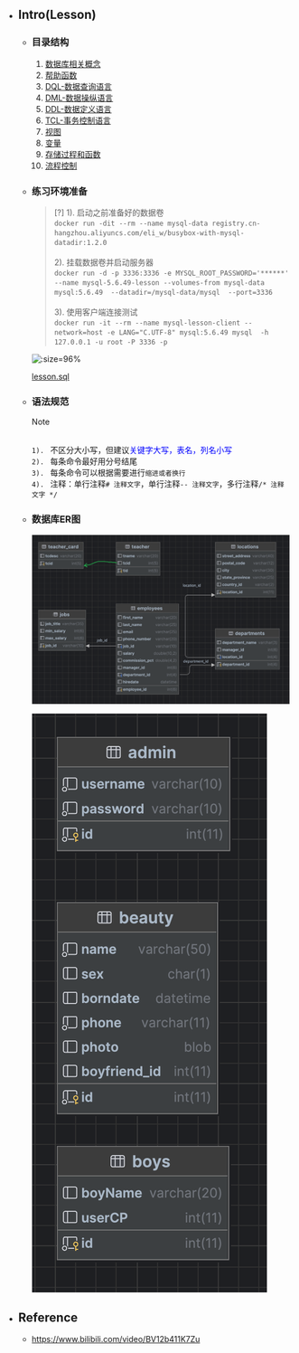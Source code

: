* ## Intro(Lesson)

    + ### 目录结构

        1. [数据库相关概念](./01_database_related_concepts.md)
        2. [帮助函数](./02_function.md)
        3. [DQL-数据查询语言](./03_dql.md)
        4. [DML-数据操纵语言](./04_dml.md)
        5. [DDL-数据定义语言](./05_ddl.md)
        6. [TCL-事务控制语言](./06_tcl.md)
        7. [视图](./07_view.md)
        8. [变量](./08_variables.md)
        9. [存储过程和函数](./09_procedure_function.md)
        10. [流程控制](./10_flow_control.md)

    + ### 练习环境准备

        <!-- panels:start -->
        <!-- div:left-panel-55 -->
        > [?] 1). 启动之前准备好的数据卷
        <br>`docker run -dit --rm --name mysql-data registry.cn-hangzhou.aliyuncs.com/eli_w/busybox-with-mysql-datadir:1.2.0`
        <br><br>2). 挂载数据卷并启动服务器
        <br>`docker run -d -p 3336:3336 -e MYSQL_ROOT_PASSWORD='******' --name mysql-5.6.49-lesson --volumes-from mysql-data  mysql:5.6.49  --datadir=/mysql-data/mysql  --port=3336`
        <br><br>3). 使用客户端连接测试
        <br>`docker run -it --rm --name mysql-lesson-client --network=host -e LANG="C.UTF-8" mysql:5.6.49 mysql  -h 127.0.0.1 -u root -P 3336 -p`
        <!-- div:right-panel-45 -->
        ![](/.images/doc/framework/mysql/lesson/readme-lesson-01.png ':size=96%')
        <!-- panels:end -->

        [lesson.sql](https://raw.githubusercontent.com/xhsgg12302/knownledges/master/docs/doc/framework/mysql/lesson/lesson.sql ':include')

    + ### 语法规范

        > [!NOTE]
        <br>`1). ` 不区分大小写，但建议<span style='color: blue'>关键字大写，表名，列名小写</span>
        <br>`2). ` 每条命令最好用分号结尾
        <br>`3). ` 每条命令可以根据需要进行`缩进或者换行`
        <br>`4). ` 注释：单行注释`# 注释文字`，单行注释`-- 注释文字`，多行注释`/* 注释文字 */`

    + ### 数据库ER图

         <!-- panels:start -->
        <!-- div:left-panel-78 -->
        ![](/.images/doc/framework/mysql/lesson/readme-lesson-02.png ':size=100%')
        <!-- div:right-panel-22 -->
        ![](/.images/doc/framework/mysql/lesson/readme-lesson-03.png ':size=98%')
        <!-- panels:end -->

* ## Reference
    + https://www.bilibili.com/video/BV12b411K7Zu